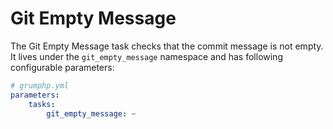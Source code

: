 # Git Empty Message

The Git Empty Message task checks that the commit message is not empty.
It lives under the `git_empty_message` namespace and has following configurable parameters:

```yaml
# grumphp.yml
parameters:
    tasks:
        git_empty_message: ~
```
